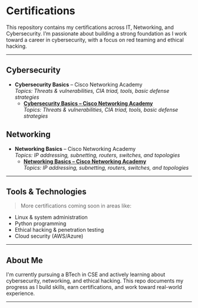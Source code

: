 # Certifications

This repository contains my certifications across IT, Networking, and Cybersecurity. I’m passionate about building a strong foundation as I work toward a career in cybersecurity, with a focus on red teaming and ethical hacking.

---

## Cybersecurity

- **Cybersecurity Basics** – Cisco Networking Academy  
  _Topics: Threats & vulnerabilities, CIA triad, tools, basic defense strategies_
  - **[Cybersecurity Basics – Cisco Networking Academy](https://www.credly.com/badges/e784197e-58e2-4459-b0e3-d24dc41df1a1/public_url)**  
  _Topics: Threats & vulnerabilities, CIA triad, tools, basic defense strategies_

## Networking

- **Networking Basics** – Cisco Networking Academy  
  _Topics: IP addressing, subnetting, routers, switches, and topologies_
  - **[Networking Basics – Cisco Networking Academy]([https://www.credly.com/badges/efgh5678-9101-2345](https://www.credly.com/badges/9f5917a8-aca4-4ba3-ae0f-943872358137/public_url))**  
  _Topics: IP addressing, subnetting, routers, switches, and topologies_

---

## Tools & Technologies

> More certifications coming soon in areas like:
- Linux & system administration
- Python programming
- Ethical hacking & penetration testing
- Cloud security (AWS/Azure)

---

## About Me

I'm currently pursuing a BTech in CSE and actively learning about cybersecurity, networking, and ethical hacking. This repo documents my progress as I build skills, earn certifications, and work toward real-world experience.

---



